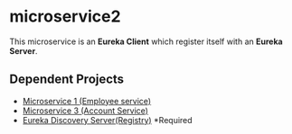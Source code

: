 # microservice2

This microservice is an <b>Eureka Client</b> which register itself with an <b>Eureka Server</b>.

<h2>Dependent Projects</h2>
<ul>
  <li><a href="https://github.com/RajiniMohanram/microservice1">Microservice 1 (Employee service)</a></li>
  <li><a href="https://github.com/RajiniMohanram/microservice3">Microservice 3 (Account Service)</a></li>
  <li>
    <a href="https://github.com/RajiniMohanram/microservice-eureka-server">Eureka Discovery Server(Registry)</a>
    *Required
  </li>
</ul>
